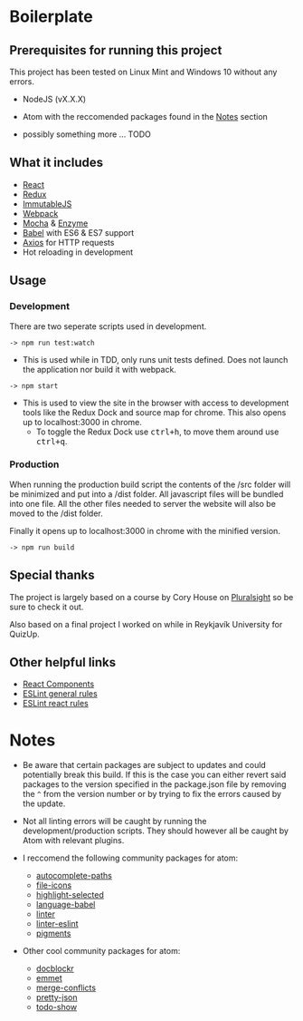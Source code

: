 # Boilerplate

## Prerequisites for running this project
  This project has been tested on Linux Mint and Windows 10 without any errors.

  - NodeJS (vX.X.X)
  
  - Atom with the reccomended packages found in the [Notes](https://github.com/IamStony/Owell#notes) section

  - possibly something more ... TODO

## What it includes
 - [React](https://facebook.github.io/react/docs/getting-started.html)
 - [Redux](http://redux.js.org/index.html)
 - [ImmutableJS](https://facebook.github.io/immutable-js/)
 - [Webpack](http://webpack.github.io/docs/)
 - [Mocha](https://mochajs.org/) & [Enzyme](https://github.com/airbnb/enzyme/tree/master/docs)
 - [Babel](https://babeljs.io/) with ES6 & ES7 support
 - [Axios](https://www.npmjs.com/package/axios) for HTTP requests
 - Hot reloading in development

## Usage
### Development
  There are two seperate scripts used in development.
```
-> npm run test:watch
```
  * This is used while in TDD, only runs unit tests defined. Does not launch the application nor build it with webpack.
```
-> npm start
```
  * This is used to view the site in the browser with access to development tools like the Redux Dock and source map for chrome. This also opens up to localhost:3000 in chrome.
    * To toggle the Redux Dock use <kbd>ctrl+h</kbd>, to move them around use <kbd>ctrl+q</kbd>.

### Production
  When running the production build script the contents of the /src folder will be minimized and put into a /dist folder. All javascript files will be bundled into one file. All the other files needed to server the website will also be moved to the /dist folder.
  
  Finally it opens up to localhost:3000 in chrome with the minified version.
```
-> npm run build
```
## Special thanks
  The project is largely based on a course by Cory House on [Pluralsight](https://www.pluralsight.com/courses/react-redux-react-router-es6 "Building Applications with React and Redux in ES6") so be sure to check it out.

  Also based on a final project I worked on while in Reykjavík University for QuizUp.

## Other helpful links
  - [React Components](https://facebook.github.io/react/docs/component-specs.html "Specifications and Lifecycles")
  - [ESLint general rules](http://eslint.org/docs/rules/)
  - [ESLint react rules](https://github.com/yannickcr/eslint-plugin-react)

# Notes
  - Be aware that certain packages are subject to updates and could potentially break this build. If this is the case you can either revert said packages to the version specified in the package.json file by removing the `^` from the version number or by trying to fix the errors caused by the update.
  
  - Not all linting errors will be caught by running the development/production scripts. They should however all be caught by Atom with relevant plugins.
  
  - I reccomend the following community packages for atom:
    - [autocomplete-paths](https://atom.io/packages/autocomplete-paths)
    - [file-icons](https://atom.io/packages/file-icons)
    - [highlight-selected](https://atom.io/packages/highlight-selected)
    - [language-babel](https://atom.io/packages/language-babel)
    - [linter](https://atom.io/packages/linter)
    - [linter-eslint](https://atom.io/packages/linter-eslint)
    - [pigments](https://atom.io/packages/pigments)

  - Other cool community packages for atom:
    - [docblockr](https://atom.io/packages/docblockr)
    - [emmet](https://atom.io/packages/emmet)
    - [merge-conflicts](https://atom.io/packages/merge-conflicts)
    - [pretty-json](https://atom.io/packages/pretty-json)
    - [todo-show](https://atom.io/packages/todo-show)
